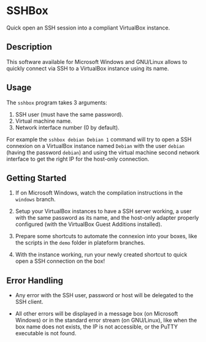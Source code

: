 SSHBox
======

Quick open an SSH session into a compliant VirtualBox instance.

Description
-----------

This software available for Microsoft Windows and GNU/Linux allows to quickly
connect via SSH to a VirtualBox instance using its name.

Usage
-----

The `sshbox` program takes 3 arguments:

1. SSH user (must have the same password).
1. Virtual machine name.
1. Network interface number (0 by default).

For example the `sshbox debian Debian 1` command will try to open a SSH
connexion on a VirtualBox instance named `Debian` with the user `debian`
(having the password `debian`) and using the virtual machine second network
interface to get the right IP for the host-only connection.

Getting Started
---------------

1. If on Microsoft Windows, watch the compilation instructions in the
   `windows` branch.

1. Setup your VirtualBox instances to have a SSH server working, a user
   with the same password as its name, and the host-only adapter properly
   configured (with the VirtualBox Guest Additions installed).

1. Prepare some shortcuts to automate the connexion into your boxes, like
   the scripts in the `demo` folder in plateform branches.

1. With the instance working, run your newly created shortcut to quick open
   a SSH connection on the box!

Error Handling
--------------

- Any error with the SSH user, password or host will be delegated to the
  SSH client.

- All other errors will be displayed in a message box (on Microsoft Windows)
  or in the standard error stream (on GNU/Linux), like when the box name
  does not exists, the IP is not accessible, or the PuTTY executable is not
  found.
